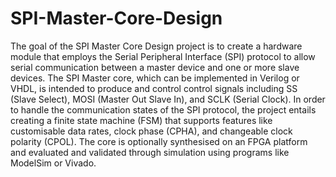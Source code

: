 # SPI-Master-Core-Design
The goal of the SPI Master Core Design project is to create a hardware module that employs the Serial Peripheral Interface (SPI) protocol to allow serial communication between a master device and one or more slave devices.  The SPI Master core, which can be implemented in Verilog or VHDL, is intended to produce and control control signals including SS (Slave Select), MOSI (Master Out Slave In), and SCLK (Serial Clock).  In order to handle the communication states of the SPI protocol, the project entails creating a finite state machine (FSM) that supports features like customisable data rates, clock phase (CPHA), and changeable clock polarity (CPOL).  The core is optionally synthesised on an FPGA platform and evaluated and validated through simulation using programs like ModelSim or Vivado.
